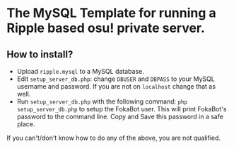 # The MySQL Template for running a Ripple based osu! private server.

## How to install?

* Upload `ripple.mysql` to a MySQL database.
* Edit `setup_server_db.php`: change `DBUSER` and `DBPASS` to your MySQL username and password. If you are not on `localhost` change that as well.
* Run `setup_server_db.php` with the following command: `php setup_server_db.php` to setup the FokaBot user. This will print FokaBot's password to the command line. Copy and Save this password in a safe place.


If you can't/don't know how to do any of the above, you are not qualified.
